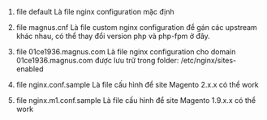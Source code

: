 1. file default
Là file nginx configuration mặc định

2. file magnus.cnf
Là file custom nginx configuration để gán các upstream khác nhau, có thể thay đổi version php và php-fpm ở đây.

3. file 01ce1936.magnus.com
Là file nginx configuration cho domain 01ce1936.magnus.com được lưu trữ trong folder: /etc/nginx/sites-enabled

4. file nginx.conf.sample
Là file cấu hình để site Magento 2.x.x có thể work

5. file nginx.m1.conf.sample
Là file cấu hình để site Magento 1.9.x.x có thể work